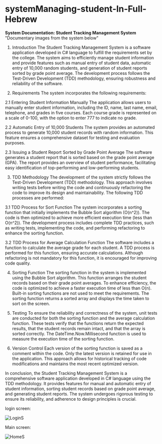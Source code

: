 # systemManaging-student-In-Full-Hebrew

**System Documentation: Student Tracking Management System**
"Documentary images from the system below"

1. Introduction
The Student Tracking Management System is a software application developed in C# language to fulfill the requirements set by the college. The system aims to efficiently manage student information and provide features such as manual entry of student data, automatic entry of 10,000 random students, and generation of student reports sorted by grade point average. The development process follows the Test-Driven Development (TDD) methodology, ensuring robustness and reliability of the software.

2. Requirements
The system incorporates the following requirements:

2.1 Entering Student Information Manually
The application allows users to manually enter student information, including the ID, name, last name, email, telephone, and grades in five courses. Each course grade is represented on a scale of 0-100, with the option to enter 777 to indicate no grade.

2.2 Automatic Entry of 10,000 Students
The system provides an automated process to generate 10,000 student records with random information. This feature ensures a comprehensive dataset for testing and evaluation purposes.

2.3 Issuing a Student Report Sorted by Grade Point Average
The software generates a student report that is sorted based on the grade point average (GPA). The report provides an overview of student performance, facilitating easy identification of top-performing and low-performing students.

3. TDD Methodology
The development of the system strictly follows the Test-Driven Development (TDD) methodology. This approach involves writing tests before writing the code and continuously refactoring the code to improve its design and maintainability. The following TDD processes are performed:

3.1 TDD Process for Sort Function
The system incorporates a sorting function that initially implements the Bubble Sort algorithm (O(n^2)). The code is then optimized to achieve more efficient execution time (less than O(n^2)). The development process includes complete TDD practices, such as writing tests, implementing the code, and performing refactoring to enhance the sorting function.

3.2 TDD Process for Average Calculation Function
The software includes a function to calculate the average grade for each student. A TDD process is performed for this function, ensuring accurate calculations. Although refactoring is not mandatory for this function, it is encouraged for improving code quality.

4. Sorting Function
The sorting function in the system is implemented using the Bubble Sort algorithm. This function arranges the student records based on their grade point averages. To enhance efficiency, the code is optimized to achieve a faster execution time of less than O(n). Built-in sorting functions are not used to meet the requirements. The sorting function returns a sorted array and displays the time taken to sort on the screen.

5. Testing
To ensure the reliability and correctness of the system, unit tests are conducted for both the sorting function and the average calculation function. These tests verify that the functions return the expected results, that the student records remain intact, and that the array is sorted correctly. The DateTime.Now.Millisecond function is used to measure the execution time of the sorting function.

6. Version Control
Each version of the sorting function is saved as a comment within the code. Only the latest version is retained for use in the application. This approach allows for historical tracking of code modifications and maintains the most recent optimized version.

In conclusion, the Student Tracking Management System is a comprehensive software application developed in C# language using the TDD methodology. It provides features for manual and automatic entry of student information, sorting student records based on grade point average, and generating student reports. The system undergoes rigorous testing to ensure its reliability, and adherence to design principles is crucial.

login screen:

![LoginS](https://github.com/fkzx8000/systemManaging-student/assets/117019431/44fe62c7-140e-43e8-b35b-08a7aa9ec0a5)



Main screen:

![HomeS](https://github.com/fkzx8000/systemManaging-student/assets/117019431/0264c6fd-62c4-4804-8671-e0e092453f38)
